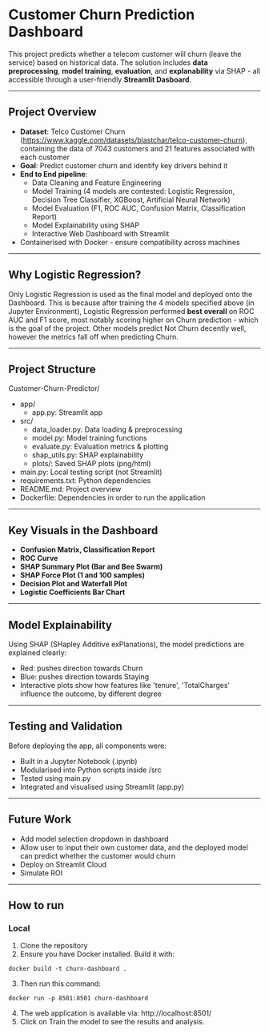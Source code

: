 # Customer Churn Prediction Dashboard

This project predicts whether a telecom customer will churn (leave the service) based on historical data. The solution includes **data preprocessing**, **model training**, **evaluation**, and **explanability** via SHAP - all accessible through a user-friendly **Streamlit Dasboard**. 

---

## Project Overview
- **Dataset**: Telco Customer Churn (https://www.kaggle.com/datasets/blastchar/telco-customer-churn), containing the data of 7043 customers and 21 features associated with each customer
- **Goal**: Predict customer churn and identify key drivers behind it
- **End to End pipeline**:
  - Data Cleaning and Feature Engineering
  - Model Training (4 models are contested: Logistic Regression, Decision Tree Classifier, XGBoost, Artificial Neural Network)
  - Model Evaluation (F1, ROC AUC, Confusion Matrix, Classification Report)
  - Model Explainability using SHAP
  - Interactive Web Dashboard with Streamlit
- Containerised with Docker - ensure compatibility across machines
 
---

## Why Logistic Regression?
Only Logistic Regression is used as the final model and deployed onto the Dashboard. This is because after training the 4 models specified above (in Jupyter Environment), Logistic Regression performed **best overall** on ROC AUC and F1 score, most notably scoring higher on Churn prediction - which is the goal of the project. Other models predict Not Churn decently well, however the metrics fall off when predicting Churn.

--- 

## Project Structure
Customer-Churn-Predictor/
- app/
  - app.py: Streamlit app
- src/
  - data_loader.py: Data loading & preprocessing
  - model.py: Model training functions
  - evaluate.py: Evaluation metrics & plotting
  - shap_utils.py: SHAP explainability
  - plots/: Saved SHAP plots (png/html)
- main.py: Local testing script (not Streamlit)
- requirements.txt: Python dependencies
- README.md: Project overview
- Dockerfile: Dependencies in order to run the application

---

## Key Visuals in the Dashboard
- **Confusion Matrix, Classification Report**
- **ROC Curve**
- **SHAP Summary Plot (Bar and Bee Swarm)**
- **SHAP Force Plot (1 and 100 samples)**
- **Decision Plot and Waterfall Plot**
- **Logistic Coefficients Bar Chart**

---
## Model Explainability
Using SHAP (SHapley Additive exPlanations), the model predictions are explained clearly:
- Red: pushes direction towards Churn
- Blue: pushes direction towards Staying
- Interactive plots show how features like 'tenure', 'TotalCharges' influence the outcome, by different degree

---
## Testing and Validation
Before deploying the app, all components were:
- Built in a Jupyter Notebook (.ipynb)
- Modularised into Python scripts inside /src
- Tested using main.py
- Integrated and visualised using Streamlit (app.py)

---
## Future Work
- Add model selection dropdown in dashboard
- Allow user to input their own customer data, and the deployed model can predict whether the customer would churn
- Deploy on Streamlit Cloud
- Simulate ROI

---

## How to run
### Local
1. Clone the repository
2. Ensure you have Docker installed. Build it with:
  ```
  docker build -t churn-dashboard .
  ```
3. Then run this command:
  ```
  docker run -p 8501:8501 churn-dashboard
  ```
4. The web application is available via: 
  http://localhost:8501/
5. Click on Train the model to see the results and analysis.